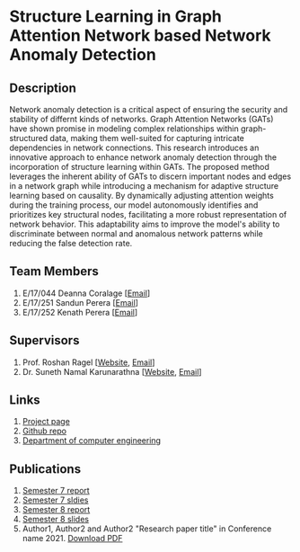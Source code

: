 
[//]: # (Please refer the instructions in below URL for the configurations)
[//]: # (https://projects.ce.pdn.ac.lk/docs/how-to-add-a-project)

# Structure Learning in Graph Attention Network based Network Anomaly Detection

## Description

Network anomaly detection is a critical aspect of ensuring the security and stability of differnt kinds of networks.
      Graph Attention Networks (GATs) have shown promise in modeling complex relationships within graph-structured data, making them well-suited for capturing intricate dependencies in network connections. This research introduces an innovative approach to enhance network anomaly detection through the incorporation of structure learning within GATs. The proposed method leverages the inherent ability of GATs to discern important nodes and edges in a network graph while introducing a mechanism for adaptive structure learning based on causality. By dynamically adjusting attention weights during the training process, our model autonomously identifies and prioritizes key structural nodes, facilitating a more robust representation of network behavior. This adaptability aims to improve the model's ability to discriminate between normal and anomalous network patterns while reducing the false detection rate.

## Team Members
1. E/17/044 Deanna Coralage [[Email](mailto:e17044@eng.pdn.ac.lk)]
2. E/17/251 Sandun Perera [[Email](mailto:e17251@eng.pdn.ac.lk)]
3. E/17/252 Kenath Perera [[Email](mailto:e17252@eng.pdn.ac.lk)]


## Supervisors
1. Prof. Roshan Ragel [[Website](http://www.ce.pdn.ac.lk/academic-staff/roshan-g-ragel/), [Email](mailto:roshanr@eng.pdn.ac.lk)]
2. Dr. Suneth Namal Karunarathna [[Website](http://www.ce.pdn.ac.lk/academic-staff/suneth-namal-karunarathna/), [Email](mailto:sunethn@pdn.ac.lk)]


## Links

1. [Project page](https://cepdnaclk.github.io/e17-4yp-network-anomaly-detection/)
2. [Github repo](https://github.com/cepdnaclk/e17-4yp-network-anomaly-detection)
3. [Department of computer engineering](http://ce.pdn.ac.lk)


## Publications
1. [Semester 7 report](https://cepdnaclk.github.io/e15-4yp-minimal-template)
2. [Semester 7 sldies](https://cepdnaclk.github.io/e15-4yp-minimal-template)
3. [Semester 8 report](https://cepdnaclk.github.io/e15-4yp-minimal-template)
4. [Semester 8 slides](https://cepdnaclk.github.io/e15-4yp-minimal-template)
5. Author1, Author2 and Author2 "Research paper title" in Conference name 2021. [Download PDF ](https://cepdnaclk.github.io/e15-4yp-minimal-template)
